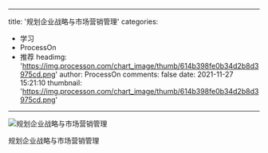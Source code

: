 
---
title: '规划企业战略与市场营销管理'
categories: 
 - 学习
 - ProcessOn
 - 推荐
headimg: 'https://img.processon.com/chart_image/thumb/614b398fe0b34d2b8d3975cd.png'
author: ProcessOn
comments: false
date: 2021-11-27 15:21:10
thumbnail: 'https://img.processon.com/chart_image/thumb/614b398fe0b34d2b8d3975cd.png'
---

<div>   
<img class="thumb" alt="规划企业战略与市场营销管理" src="https://img.processon.com/chart_image/thumb/614b398fe0b34d2b8d3975cd.png" referrerpolicy="no-referrer">
<p>规划企业战略与市场营销管理</p>  
</div>
            